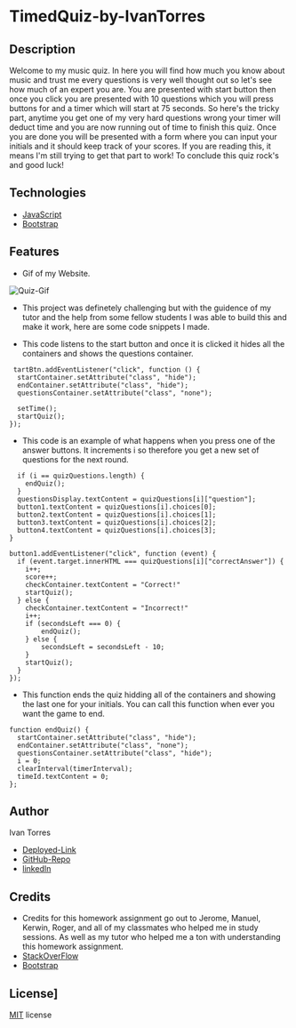 # TimedQuiz-by-IvanTorres

## Description 
Welcome to my music quiz. In here you will find how much you know about music and trust me every questions is very well thought out so let's see how much of an expert you are. You are presented with start button then once you click you are presented with 10 questions which you will press buttons for and a timer which will start at 75 seconds. So here's the tricky part, anytime you get one of my very hard questions wrong your timer will deduct time and you are now running out of time to finish this quiz. Once you are done you will be presented with a form where you can input your initials and it should keep track of your scores. If you are reading this, it means I'm still trying to get that part to work! To conclude this quiz rock's and good luck! 

## Technologies
* [JavaScript](https://www.w3schools.com/js/)
* [Bootstrap](https://getbootstrap.com/)

## Features
* Gif of my Website. 

![Quiz-Gif]()

* This project was definetely challenging but with the guidence of my tutor and the help from some fellow students I was able to build this and make it work, here are some code snippets I made. 


* This code listens to the start button and once it is clicked it hides all the containers and shows the questions container. 

```
 tartBtn.addEventListener("click", function () {
  startContainer.setAttribute("class", "hide");
  endContainer.setAttribute("class", "hide");
  questionsContainer.setAttribute("class", "none");

  setTime();
  startQuiz();
});

  ```

* This code is an example of what happens when you press one of the answer buttons. It increments i so therefore you get a new set of questions for the next round. 

```
  if (i == quizQuestions.length) {
    endQuiz();
  }
  questionsDisplay.textContent = quizQuestions[i]["question"];
  button1.textContent = quizQuestions[i].choices[0];
  button2.textContent = quizQuestions[i].choices[1];
  button3.textContent = quizQuestions[i].choices[2];
  button4.textContent = quizQuestions[i].choices[3];
}

button1.addEventListener("click", function (event) {
  if (event.target.innerHTML === quizQuestions[i]["correctAnswer"]) {
    i++;
    score++;
    checkContainer.textContent = "Correct!"
    startQuiz();
  } else {
    checkContainer.textContent = "Incorrect!"
    i++;
    if (secondsLeft === 0) {
        endQuiz();
    } else {
        secondsLeft = secondsLeft - 10;
    }
    startQuiz();
  }
});
  ```


* This function ends the quiz hidding all of the containers and showing the last one for your initials. You can call this function when ever you want the game to end. 

```
function endQuiz() {
  startContainer.setAttribute("class", "hide");
  endContainer.setAttribute("class", "none");
  questionsContainer.setAttribute("class", "hide");
  i = 0;
  clearInterval(timerInterval);
  timeId.textContent = 0;
};
```

## Author
Ivan Torres
* [Deployed-Link](https://ivantorresmia.github.io/TimedQuiz-by-IvanTorres/)
* [GitHub-Repo](https://github.com/IvanTorresMia/TimedQuiz-by-IvanTorres)
* [linkedIn](www.linkedin.com/in/ivan-torres-0828931b2)

## Credits
* Credits for this homework assignment go out to Jerome, Manuel, Kerwin, Roger, and all of my classmates who helped me in study sessions. As well as my tutor who helped me a ton with understanding this homework assignment. 
* [StackOverFlow](https://stackoverflow.com/)
* [Bootstrap](https://getbootstrap.com/)



## License]
[MIT](https://choosealicense.com/licenses/mit/#) license 